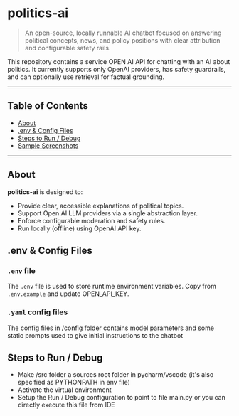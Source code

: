 # politics-ai

> An open-source, locally runnable AI chatbot focused on answering political concepts, news, and policy positions with clear attribution and configurable safety rails.

This repository contains a service OPEN AI API for chatting with an AI about politics. It currently supports only OpenAI providers, has safety guardrails, and can optionally use retrieval for factual grounding.

---

## Table of Contents
- [About](#about)
- [.env & Config Files](#env--config-files)
- [Steps to Run / Debug](#steps-to-run--debug)
- [Sample Screenshots](#sample-screenshots)

---

## About

**politics-ai** is designed to:
- Provide clear, accessible explanations of political topics.
- Support Open AI LLM providers via a single abstraction layer.
- Enforce configurable moderation and safety rules.
- Run locally (offline) using OpenAI API key.

## .env & Config Files

### `.env` file
The `.env` file is used to store runtime environment variables. Copy from `.env.example` and update OPEN_API_KEY.

### `.yaml` config files
The config files in /config folder contains model parameters and some static prompts used to give initial instructions to the chatbot

## Steps to Run / Debug
- Make /src folder a sources root folder in pycharm/vscode (it's also specified as PYTHONPATH in env file)
- Activate the virtual environment
- Setup the Run / Debug configuration to point to file main.py or you can directly execute this file from IDE
